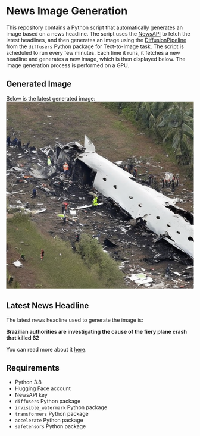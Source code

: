 # News Image Generation
This repository contains a Python script that automatically generates an image based on a news headline. The script uses the [NewsAPI](https://newsapi.org/) to fetch the latest headlines, and then generates an image using the [DiffusionPipeline](https://github.com/huggingface/diffusers) from the `diffusers` Python package for Text-to-Image task.
The script is scheduled to run every few minutes. Each time it runs, it fetches a new headline and generates a new image, which is then displayed below. The image generation process is performed on a GPU.

## Generated Image
Below is the latest generated image:
![Generated Image](image.png)

## Latest News Headline
The latest news headline used to generate the image is:

**Brazilian authorities are investigating the cause of the fiery plane crash that killed 62**

You can read more about it [here](https://news.google.com/rss/articles/CBMiqgFBVV95cUxPZmJsR1cyQzlpRE1TOTBTTU5GcWozYjF0SnFaaXQzc3NXYVl0MkRFQTMxMG1EZ1FGdmVzXzhMMTBqVlp2RmtaQ1lsSkYxWG5HTHE5djIzS3h6UF9Qb0Z3MXZMWkFjQk13NDVuX3hhcWppRTY0YTg0eXY0bEpONzJwSjNqV083azByZ2FPbmtEQ3FfVVlhMkJKV3NJWWhZRUhxeEtKaGxZRUxQZw?oc=5).

## Requirements
- Python 3.8
- Hugging Face account
- NewsAPI key
- `diffusers` Python package
- `invisible_watermark` Python package
- `transformers` Python package
- `accelerate` Python package
- `safetensors` Python package
